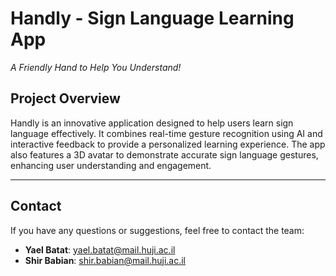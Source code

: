 # **Handly - Sign Language Learning App**  
_A Friendly Hand to Help You Understand!_

## **Project Overview**  
Handly is an innovative application designed to help users learn sign language effectively. It combines real-time gesture recognition using AI and interactive feedback to provide a personalized learning experience. The app also features a 3D avatar to demonstrate accurate sign language gestures, enhancing user understanding and engagement.

---

## **Contact**

If you have any questions or suggestions, feel free to contact the team:

- **Yael Batat**: [yael.batat@mail.huji.ac.il](mailto:yael.batat@mail.huji.ac.il)  
- **Shir Babian**: [shir.babian@mail.huji.ac.il](mailto:shir.babian@mail.huji.ac.il)  

